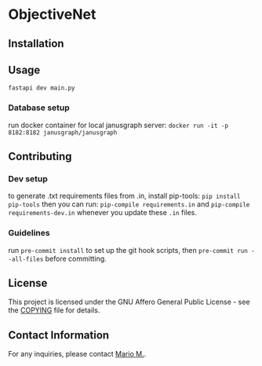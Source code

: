 # ObjectiveNet

## Installation


## Usage

```fastapi dev main.py```

### Database setup

run docker container for local janusgraph server:
```docker run -it -p 8182:8182 janusgraph/janusgraph```

## Contributing

### Dev setup

to generate .txt requirements files from .in, install pip-tools:
```pip install pip-tools```
then you can run:
```pip-compile requirements.in```
and
```pip-compile requirements-dev.in```
whenever you update these `.in` files.

### Guidelines

run `pre-commit install` to set up the git hook scripts, then `pre-commit run --all-files` before committing.

## License

This project is licensed under the GNU Affero General Public License - see the [COPYING](COPYING) file for details.

## Contact Information

For any inquiries, please contact [Mario M.](mario.morvan@ucl.ac.uk).

